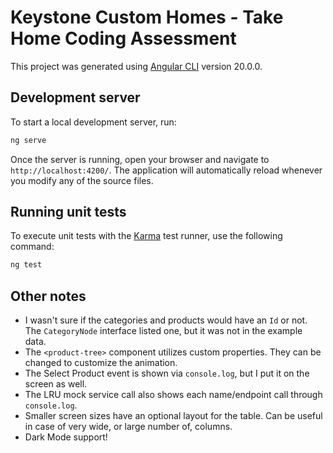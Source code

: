 # Keystone Custom Homes - Take Home Coding Assessment

This project was generated using [Angular CLI](https://github.com/angular/angular-cli) version 20.0.0.

## Development server

To start a local development server, run:

```bash
ng serve
```

Once the server is running, open your browser and navigate to `http://localhost:4200/`. The application will automatically reload whenever you modify any of the source files.

## Running unit tests

To execute unit tests with the [Karma](https://karma-runner.github.io) test runner, use the following command:

```bash
ng test
```

## Other notes

* I wasn't sure if the categories and products would have an `Id` or not. The `CategoryNode` interface listed one, but it was not in the example data.
* The `<product-tree>` component utilizes custom properties. They can be changed to customize the animation.
* The Select Product event is shown via `console.log`, but I put it on the screen as well.
* The LRU mock service call also shows each name/endpoint call through `console.log`.
* Smaller screen sizes have an optional layout for the table. Can be useful in case of very wide, or large number of, columns.
* Dark Mode support!
